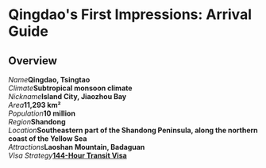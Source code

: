 # Qingdao's First Impressions: Arrival Guide

## Overview

<Description>
<div><i>Name</i><b>Qingdao, Tsingtao</b></div>
<div><i>Climate</i><b>Subtropical monsoon climate</b></div>
<div><i>Nickname</i><b>Island City, Jiaozhou Bay</b></div>
<div><i>Area</i><b>11,293 km²</b></div>
<div><i>Population</i><b>10 million</b></div>
<div><i>Region</i><b>Shandong</b></div>
<div long><i>Location</i><b>Southeastern part of the Shandong Peninsula, along the northern coast of the Yellow Sea</b></div>
<div><i>Attractions</i><b>Laoshan Mountain, Badaguan</b></div>
<div><i>Visa Strategy</i><b><a href="/guide/visa#_144-hour-transit-visa-exemption">144-Hour Transit Visa</a></b></div>
</Description>